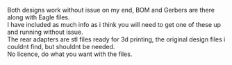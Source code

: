 Both designs work without issue on my end, BOM and Gerbers are there along with Eagle files.  
I have included as much info as i think you will need to get one of these up and running without issue.   
The rear adapters are stl files ready for 3d printing, the original design files i couldnt find, but shouldnt be needed.  
No licence, do what you want with the files.   

<!-- Now i have that out the way. Here is a little rant for you that checked this file. This shit is what represents just under 2 years of my life, I loved making the Dreamcast version of the psu cause it was new, fun and interesting, i learned so much from doing this, from eagle stuff to taking a labor of love to production and seeing peoples feedback. But the saturn version? I dont think there was one part of the experience that i enjoyed. Which sucks, i really wanted to do the saturn version cause of peoples constant asking for it, emails, tweets, facebook messages, all the time, so i was totally down to do it. But my god what a fucking shit show its turned out to be. From the mess that is saturn revisions to the fucking absolute disgrace that was the indiegogo campaign. There are god knows how many saturn revisions, which i had to try and source hardware for, which by the way is not an easy feat when your relying on ebay pictures to try and work out if you already own that version of the console, let alone the price of those things, most of which i brought non working or "untested", they cost me between £20-30 each, and i have no use for them after the final design was done. I dont play the saturn and when i did play it as a kid i wasnt a fan of it to be honest. My love was always the PS1 and the dreamcast. The fuck fest that happened with the campaign was nothing but a nightmare, from the first time the manafacturer screwed me over by increasing a quote by almost 30%, to issues with the cabling design for the top doown saturns and chinas inability to follow basic instructions, to the issues with fake or cloned TI chips. i couldnt beleive it. When i was oriignaly considering the saturn and wether or not i should go ahead and do a campaign for it (which by the way i had to, i know people are like "well what about the money you made from the dreampsu campaign", that dreampsu campaign left me damn near 2k in debt. so there was no money to put towards the saturn stuff besides a few intiial prototypes) i never would have dreamed it would turn out the way it did. I let myself down, everyone who help with the campaign down and everyone who made an order elsewhere down. That shit is not easy to handle when your as mentally fucked as i am lmao. And if your wondering, i dont care if i come across as weird or fucked up here, im drunk and im tired and pissed off, let me rant. Talking of ranting, its SOOOO hard to be nice to people all the time when they are berating you and trying to make you feel like shit (which btw guys, good luck cause i already feel as shit as its humanily possible), I do not envy people in customer service jobs.  OK im probably gonna leave this now before i start rambling, but i will say this, to anyone who has a neat idea or something that will help out the retro community, run at it with full force, make it the best thing you can possibly make it and then for the love of god dont try to sell it to anyone. Release that shit open source and never have to go though the same shit i have with this. I do want to say, once again to everyone that backed this thing, i am sorry from the bottom of my heart, this shit rips me apart every damn day knowing that you guys didnt get what u wanted. Hell i fear checking my phone or emails anytime it makes a noise though fear i have to face one of you again. I would also like to say thank you to everyone that was understanding of the sitation, everyone who offered help or guidance and advice, i cannot thank you enough, i dont want to mention people by names cause that aint fair, but you know who you are, even i replied to your email with not very much in the way of words, or didnt reply at all, i read every single email and bit of adcive you sent and i thank you for that.    -->
